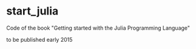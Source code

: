 start_julia
===========

Code of the book "Getting started with the Julia Programming Language"

to be published early 2015

